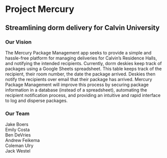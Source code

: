 # Project Mercury

## Streamlining dorm delivery for Calvin University

### Our Vision

The Mercury Package Management app seeks to provide a simple and hassle-free platform for managing deliveries for Calvin’s Residence Halls, and notifying the intended recipients. Currently, dorm deskies keep track of packages using a Google Sheets spreadsheet. This table keeps track of the recipient, their room number, the date the package arrived. Deskies then notify the recipients over email that their package has arrived.
Mercury Package Management will improve this process by securing package information in a database (instead of a spreadsheet), automating the recipient notification process, and providing an intuitive and rapid interface to log and disperse packages.

### Our Team

Jake Boers  
Emily Costa  
Ben DeVries  
Andrew Feikema  
Coleman Ulry  
Jack Westel  
